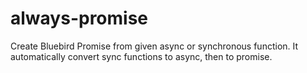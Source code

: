# always-promise
Create Bluebird Promise from given async or synchronous function. It automatically convert sync functions to async, then to promise.
